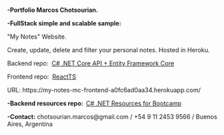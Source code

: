 
<p><b>-Portfolio Marcos Chotsourian.</b></p>
<p><b>-FullStack simple and scalable sample:</b></p>
<p>"My Notes" Website.</p>
<p>Create, update, delete and filter your personal notes. Hosted in Heroku.</p>
<p>Backend repo:  &nbsp;<a href="https://github.com/chotsourianmarcos/my-notes-backend">C# .NET Core API + Entity Framework Core</a></p>
<p>Frontend repo:  &nbsp;<a href="https://github.com/chotsourianmarcos/my-notes-frontend">ReactTS</a></p>
<p>URL: https://my-notes-mc-frontend-a0fc6ad0aa34.herokuapp.com/</p>
<p><b>-Backend resources repo:  &nbsp;</b><a href="https://github.com/chotsourianmarcos/RecursosBack">C# .NET Resources for Bootcamp</a></p>
<p><b>-Contact:</b> chotsourian.marcos@gmail.com / +54 9 11 2453 9566 / Buenos Aires, Argentina</p>